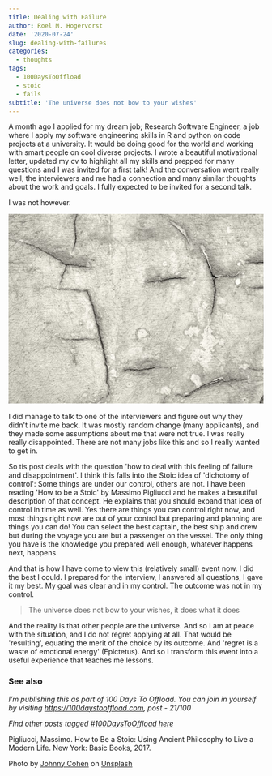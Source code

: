 ```yaml
---
title: Dealing with Failure
author: Roel M. Hogervorst
date: '2020-07-24'
slug: dealing-with-failures
categories:
  - thoughts
tags:
  - 100DaysToOffload
  - stoic
  - fails
subtitle: 'The universe does not bow to your wishes'
---
```


A month ago I applied for my dream job; Research Software Engineer, a job where 
I apply my software engineering skills in R and python on code projects at a 
university. It would be doing good for the world and working with smart people 
on cool diverse projects. I wrote a beautiful motivational letter, updated my cv to 
highlight all my skills and prepped for many questions and I was invited for a 
first talk! And the conversation went really well, the interviewers and me
had a connection and many similar thoughts about the work and goals. I fully
expected to be invited for a second talk. 

I was not however. 

![cracked wall picture that looks like crying face](johnny-cohen-disappointment.jpg)

I did manage to talk to one of the interviewers and figure out why they didn't
invite me back. It was mostly random change (many applicants), and they made 
some assumptions about me that were not true. I was really really disappointed. 
There are not many jobs like this and so I really wanted to get in.

So tis post deals with the question 'how to deal with this feeling of failure and disappointment'. 
I think this falls
into the Stoic idea of 'dichotomy of control': Some things are under our control,
others are not. I have been reading 'How to be a Stoic' by Massimo Pigliucci and
he makes a beautiful description of that concept. He explains that you should 
expand that idea of control in time as well. Yes there are things you can
control right now, and most things right now are out of your control but preparing
and planning are things you can do! You can select the best captain, the best 
ship and crew but during the voyage you are but a passenger on the vessel. The
only thing you have is the knowledge you prepared well enough, whatever happens
next, happens.

And that is how I have come to view this (relatively small) event now. I did the
best I could. I prepared for the interview, I answered all questions, I gave it 
my best. My goal was clear and in my control. The outcome was not in my control.

> The universe does not bow to your wishes, it does what it does

And the reality is that other people are the universe. And so I am at peace with
the situation, and I do not regret applying at all. That would be 'resulting',
equating the merit of the choice by its outcome. And 'regret is a waste of 
emotional energy' (Epictetus). And so I transform this event into a useful 
experience that teaches me lessons. 


### See also

*I’m publishing this as part of 100 Days To Offload. You can join in yourself by visiting https://100daystooffload.com, post - 21/100*

*Find other posts tagged  [#100DaysToOffload here](https://notes.rmhogervorst.nl/tags/100DaysToOffload/)*



Pigliucci, Massimo. How to Be a Stoic: Using Ancient Philosophy to Live a Modern Life. New York: Basic Books, 2017.


<span>Photo by <a href="https://unsplash.com/@jonecohen?utm_source=unsplash&amp;utm_medium=referral&amp;utm_content=creditCopyText">Johnny Cohen</a> on <a href="https://unsplash.com/s/photos/disappointment?utm_source=unsplash&amp;utm_medium=referral&amp;utm_content=creditCopyText">Unsplash</a></span>
